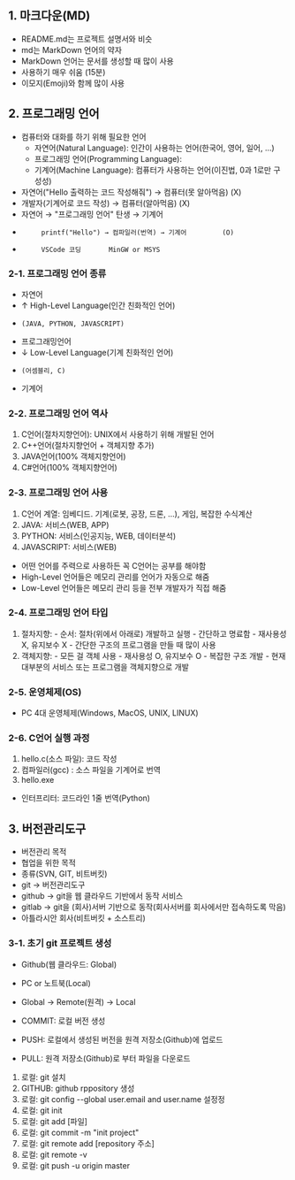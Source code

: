 ## 1. 마크다운(MD)
  - README.md는 프로젝트 설명서와 비슷
  - md는 MarkDown 언어의 약자
  - MarkDown 언어는 문서를 생성할 때 많이 사용
  - 사용하기 매우 쉬움 (15분)
  - 이모지(Emoji)와 함께 많이 사용


## 2. 프로그래밍 언어
  - 컴퓨터와 대화를 하기 위해 필요한 언어
    + 자연어(Natural Language): 인간이 사용하는 언어(한국어, 영어, 일어, ...)
    + 프로그래밍 언어(Programming Language): 
    + 기계어(Machine Language): 컴퓨터가 사용하는 언어(이진법, 0과 1로만 구성성)
  - 자연어("Hello 출력하는 코드 작성해줘") → 컴퓨터(못 알아먹음) (X)
  - 개발자(기계어로 코드 작성) → 컴퓨터(알아먹음)               (X)
  - 자연어 → "프로그래밍 언어" 탄생 → 기계어
  -          printf("Hello") → 컴파일러(번역) → 기계어         (O)
  -          VSCode 코딩       MinGW or MSYS
  
### 2-1. 프로그래밍 언어 종류
  - 자연어
  -   ↑ High-Level Language(인간 친화적인 언어)
  -     (JAVA, PYTHON, JAVASCRIPT)
  - 프로그래밍언어
  -   ↓ Low-Level Language(기계 친화적인 언어)
  -     (어셈블리, C)
  - 기계어

### 2-2. 프로그래밍 언어 역사
  1. C언어(절차지향언어): UNIX에서 사용하기 위해 개발된 언어
  2. C++언어(절차지향언어 + 객체지향 추가)
  3. JAVA언어(100% 객체지향언어)
  4. C#언어(100% 객체지향언어)

### 2-3. 프로그래밍 언어 사용
  1. C언어 계열: 임베디드. 기계(로봇, 공장, 드론, ...), 게임, 복잡한 수식계산
  2. JAVA: 서비스(WEB, APP)
  3. PYTHON: 서비스(인공지능, WEB, 데이터분석)
  4. JAVASCRIPT: 서비스(WEB)
  * 어떤 언어를 주력으로 사용하든 꼭 C언어는 공부를 해야함
  * High-Level 언어들은 메모리 관리를 언어가 자동으로 해줌
  * Low-Level 언어들은 메모리 관리 등을 전부 개발자가 직접 해줌

### 2-4. 프로그래밍 언어 타입
  1. 절차지향:
    - 순서: 절차(위에서 아래로) 개발하고 실행
    - 간단하고 명료함
    - 재사용성 X, 유지보수 X 
    - 간단한 구조의 프로그램을 만들 때 많이 사용
  2. 객체지향:
    - 모든 걸 객체 사용
    - 재사용성 O, 유지보수 O
    - 복잡한 구조 개발
    - 현재 대부분의 서비스 또는 프로그램을 객체지향으로 개발

### 2-5. 운영체제(OS)
  - PC 4대 운영체제(Windows, MacOS, UNIX, LINUX)

### 2-6. C언어 실행 과정
  1. hello.c(소스 파일): 코드 작성
  2. 컴파일러(gcc)     : 소스 파일을 기계어로 번역
  3. hello.exe
  * 인터프리터: 코드라인 1줄 번역(Python)


## 3. 버전관리도구
  - 버전관리 목적
  - 협업을 위한 목적
  - 종류(SVN, GIT, 비트버킷)
  - git → 버전관리도구
  - github → git을 웹 클라우드 기반에서 동작 서비스
  - gitlab → git을 (회사)서버 기반으로 동작(회사서버를 회사에서만 접속하도록 막음)
  - 아틀라시안 회사(비트버킷 + 소스트리)

### 3-1. 초기 git 프로젝트 생성
  + Github(웹 클라우드: Global)
  + PC or 노트북(Local)
  + Global → Remote(원격) → Local

  + COMMIT: 로컬 버전 생성
  + PUSH: 로컬에서 생성된 버전을 원격 저장소(Github)에 업로드
  + PULL: 원격 저장소(Github)로 부터 파일을 다운로드
  

  1. 로컬: git 설치
  2. GITHUB: github rppository 생성
  3. 로컬: git config --global user.email and user.name 설정정
  4. 로컬: git init
  5. 로컬: git add [파일]
  6. 로컬: git commit -m "init project"
  7. 로컬: git remote add [repository 주소]
  8. 로컬: git remote -v
  9. 로컬: git push -u origin master

